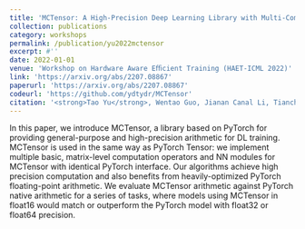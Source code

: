 ```yaml
---
title: 'MCTensor: A High-Precision Deep Learning Library with Multi-Component Floating-Point'
collection: publications
category: workshops
permalink: /publication/yu2022mctensor
excerpt: #''
date: 2022-01-01
venue: 'Workshop on Hardware Aware Eﬃcient Training (HAET-ICML 2022)'
link: 'https://arxiv.org/abs/2207.08867'
paperurl: 'https://arxiv.org/abs/2207.08867'
codeurl: 'https://github.com/ydtydr/MCTensor'
citation: '<strong>Tao Yu</strong>, Wentao Guo, Jianan Canal Li, Tiancheng Yuan, Christopher De Sa.'
---
```


In this paper, we introduce MCTensor, a library based on PyTorch for providing general-purpose and high-precision arithmetic for DL training. MCTensor is used in the same way as PyTorch Tensor: we implement multiple basic, matrix-level computation operators and NN modules for MCTensor with identical PyTorch interface. Our algorithms achieve high precision computation and also benefits from heavily-optimized PyTorch floating-point arithmetic. We evaluate MCTensor arithmetic against PyTorch native arithmetic for a series of tasks, where models using MCTensor in float16 would match or outperform the PyTorch model with float32 or float64 precision.
